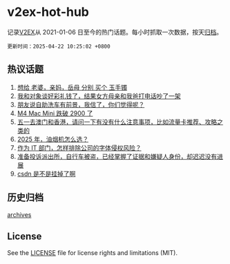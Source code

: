# v2ex-hot-hub

 记录[V2EX](https://www.v2ex.com/)从 2021-01-06 日至今的热门话题。每小时抓取一次数据，按天[归档](archives)。

`更新时间：2025-04-22 10:25:02 +0800`

## 热议话题

1. [想给 老婆，亲妈，岳母 分别 买个 玉手镯](https://www.v2ex.com/t/1126942)
1. [我和对象谈好彩礼钱了，结果女方母亲和我爸打电话吵了一架](https://www.v2ex.com/t/1127130)
1. [朋友说自助洗车有前景，我信了，你们觉得呢？](https://www.v2ex.com/t/1127028)
1. [M4 Mac Mini 跌破 2900 了](https://www.v2ex.com/t/1126938)
1. [五一去澳门和香港，请问一下有没有什么注意事项，比如流量卡推荐、攻略之类的](https://www.v2ex.com/t/1126949)
1. [2025 年，油烟机怎么选？](https://www.v2ex.com/t/1126930)
1. [作为 IT 部门，怎样排除公司的字体侵权风险？](https://www.v2ex.com/t/1126950)
1. [准备投诉派出所，自行车被盗，已经掌握了证据和嫌疑人身份，却迟迟没有进展](https://www.v2ex.com/t/1126945)
1. [csdn 是不是挂掉了啊](https://www.v2ex.com/t/1127026)

## 历史归档

[archives](archives)

## License

See the [LICENSE](LICENSE) file for license rights and limitations (MIT).
